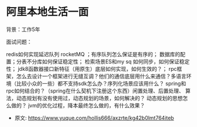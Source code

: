 # 阿里本地生活一面
<!--page header-->

背景：工作5年

面试问题：

redis如何实现延迟队列
rocketMQ ；有序队列怎么保证是有序的；
数据库的配置；分表不分库如何保证稳定性；
检索场景ES和my sq 如何同步，如何保证稳定性；
jdk8函数器接口新特征（用原生）底层如何实现，如何生效的？；
rpc框架，怎么去设计一个框架进行无缝互调？他们的通信底层用什么来通信？多语言环境（比较小众的一些）都不支持sdk怎么办？序列化场景应该用什么？
spring和rpc如何结合的？（spring在什么契机下注册这个东西）闲置处理、后置处理、
算法，动态规划有没有使用过，动态规划的场景，如何解决的？
动态规划的思想怎么做的？
jvm的优化过程，降本最终怎么做的，有什么效果？


<!--page footer-->
- 原文: <https://www.yuque.com/hollis666/axzrte/kg42b0lmt764iteb>